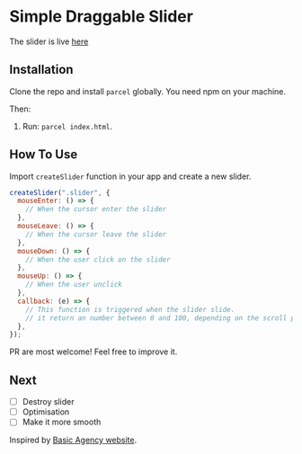 # Simple Draggable Slider

The slider is live [here](https://slider-drag.netlify.app/)

## Installation

Clone the repo and install `parcel` globally. You need npm on your machine.

Then:

1. Run: `parcel index.html`.

## How To Use

Import `createSlider` function in your app and create a new slider.

```javascript
createSlider(".slider", {
  mouseEnter: () => {
    // When the cursor enter the slider
  },
  mouseLeave: () => {
    // When the cursor leave the slider
  },
  mouseDown: () => {
    // When the user click on the slider
  },
  mouseUp: () => {
    // When the user unclick
  },
  callback: (e) => {
    // This function is triggered when the slider slide.
    // it return an number between 0 and 100, depending on the scroll position
  },
});
```

PR are most welcome! Feel free to improve it.

## Next

- [ ] Destroy slider
- [ ] Optimisation
- [ ] Make it more smooth

Inspired by [Basic Agency website](https://basicagency.com/).
